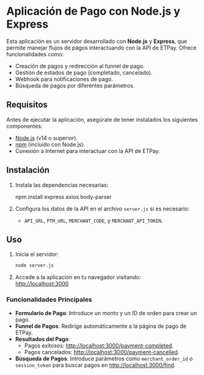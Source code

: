 # Aplicación de Pago con Node.js y Express

Esta aplicación es un servidor desarrollado con **Node.js** y **Express**, que permite manejar flujos de pagos interactuando con la API de ETPay. Ofrece funcionalidades como:

- Creación de pagos y redirección al funnel de pago.
- Gestión de estados de pago (completado, cancelado).
- Webhook para notificaciones de pago.
- Búsqueda de pagos por diferentes parámetros.

## Requisitos

Antes de ejecutar la aplicación, asegúrate de tener instalados los siguientes componentes:

- [Node.js](https://nodejs.org/) (v14 o superior).
- [npm](https://www.npmjs.com/) (incluido con Node.js).
- Conexión a Internet para interactuar con la API de ETPay.

## Instalación

1. Instala las dependencias necesarias:

    npm install express axios body-parser
    

2. Configura los datos de la API en el archivo `server.js` si es necesario:
    - `API_URL`, `PTM_URL`, `MERCHANT_CODE`, y `MERCHANT_API_TOKEN`.

## Uso

1. Inicia el servidor:
    ```bash
    node server.js
    ```
2. Accede a la aplicación en tu navegador visitando:  
   [http://localhost:3000](http://localhost:3000)

### Funcionalidades Principales

- **Formulario de Pago**: Introduce un monto y un ID de orden para crear un pago.
- **Funnel de Pagos**: Redirige automáticamente a la página de pago de ETPay.
- **Resultados del Pago**:
  - Pagos exitosos: [http://localhost:3000/payment-completed](http://localhost:3000/payment-completed).
  - Pagos cancelados: [http://localhost:3000/payment-cancelled](http://localhost:3000/payment-cancelled).
- **Búsqueda de Pagos**: Introduce parámetros como `merchant_order_id` o `session_token` para buscar pagos en [http://localhost:3000/find](http://localhost:3000/find).


